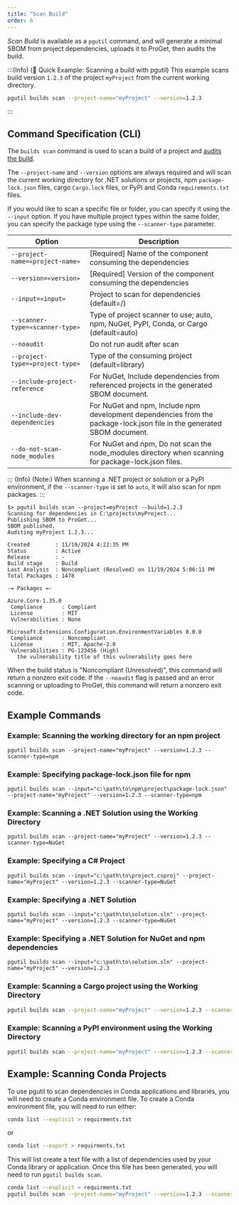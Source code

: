 ```yaml
---
title: "Scan Build"
order: 6
---
```


*Scan Build* is available as a `pgutil` command, and will generate a minimal SBOM from project dependencies, uploads it to ProGet, then audits the build.

:::(Info) (🚀 Quick Example: Scanning a build with pgutil)
This example scans build version `1.2.3` of the project `myProject` from the current working directory.

```bash
pgutil builds scan --project-name="myProject" --version=1.2.3
```
:::

## Command Specification (CLI)
The `builds scan` command is used to scan a build of a project and [audits the build](/docs/proget/reference-api/proget-api-sca/builds/proget-api-sca-builds-analyze).

The `--project-name` and `--version` options are always required and will scan the current working directory for .NET solutions or projects, npm `package-lock.json` files, cargo `Cargo.lock` files, or PyPI and Conda `requirements.txt` files.

If you would like to scan a specific file or folder, you can specify it using the `--input` option.  If you have multiple project types within the same folder, you can specify the package type using the `--scanner-type` parameter.  


| Option | Description 
| --------- | ----------- 
| <span style="white-space:nowrap">`--project-name=«project-name»`</span> | [Required] Name of the component consuming the dependencies
| `--version=«version»` | [Required] Version of the component consuming the dependencies
| `--input=«input»` | Project to scan for dependencies (default=/)
| `--scanner-type=«scanner-type»` | Type of project scanner to use; auto, npm, NuGet, PyPI, Conda, or Cargo (default=auto)
| `--noaudit` | Do not run audit after scan
| `--project-type=«project-type»` | Type of the consuming project (default=library)
| `--include-project-reference` | For NuGet, Include dependencies from referenced projects in the generated SBOM document.
| `--include-dev-dependencies` | For NuGet and npm, Include npm development dependencies from the package-lock.json file in the generated SBOM document.
| `--do-not-scan-node_modules` | For NuGet and npm, Do not scan the node_modules directory when scanning for package-lock.json files.


::: (Info) (Note:)
When scanning a .NET project or solution or a PyPI environment, if the `--scanner-type` is set to `auto`, it will also scan for npm packages.
:::

```plaintext
$> pgutil builds scan --project=myProject --build=1.2.3
Scanning for dependencies in C:\projects\myProject...
Publishing SBOM to ProGet...
SBOM published.
Auditing myProject 1.2.3...

Created        : 11/19/2024 4:22:35 PM
Status         : Active
Release        : -
Build stage    : Build
Last Analysis  : Noncompliant (Resolved) on 11/19/2024 5:06:11 PM
Total Packages : 1478

-= Packages =-

Azure.Core-1.35.0
 Compliance      : Compliant
 License         : MIT
 Vulnerabilities : None

Microsoft.Extensions.Configuration.EnvironmentVariables 8.0.0 
 Compliance      : Noncompliant
 License         : MIT, Apache-2.0
 Vulnerabilities : PG-123456 (High)
   the vulnerability title of this vulnerability goes here
```

When the build status is "Noncompliant (Unresolved)", this command will return a nonzero exit code.  If the `--noaudit` flag is passed and an error scanning or uploading to ProGet, this command will return a nonzero exit code.

## Example Commands

### Example: Scanning the working directory for an npm project
```
pgutil builds scan --project-name="myProject" --version=1.2.3 --scanner-type=npm
```

### Example: Specifying package-lock.json file for npm
```
pgutil builds scan --input="c:\path\to\npm\project\package-lock.json" --project-name="myProject" --version=1.2.3 --scanner-type=npm
```

### Example: Scanning a .NET Solution using the Working Directory
```
pgutil builds scan --project-name="myProject" --version=1.2.3 --scanner-type=NuGet
```

### Example: Specifying a C# Project
```
pgutil builds scan --input="c:\path\to\project.csproj" --project-name="myProject" --version=1.2.3 --scanner-type=NuGet
```

### Example: Specifying a .NET Solution
```
pgutil builds scan --input="c:\path\to\solution.sln" --project-name="myProject" --version=1.2.3 --scanner-type=NuGet
```

### Example: Specifying a .NET Solution for NuGet and npm dependencies
```
pgutil builds scan --input="c:\path\to\solution.sln" --project-name="myProject" --version=1.2.3
```

### Example: Scanning a Cargo project using the Working Directory
```bash
pgutil builds scan --project-name="myProject" --version=1.2.3 --scanner-type=Cargo
```

### Example: Scanning a PyPI environment using the Working Directory
```bash
pgutil builds scan --project-name="myProject" --version=1.2.3 --scanner-type=PyPI
```

## Example: Scanning Conda Projects
To use pgutil to scan dependencies in Conda applications and libraries, you will need to create a Conda environment file.  To create a Conda environment file, you will need to run either:

```bash
conda list --explicit > requirments.txt
```

or

```bash
conda list --export > requirments.txt
```

This will list create a text file with a list of dependencies used by your Conda library or application.  Once this file has been generated, you will need to run `pgutil builds scan`.

```bash
conda list --explicit > requirments.txt
pgutil builds scan --project-name="myProject" --version=1.2.3 --scanner-type=Conda
```